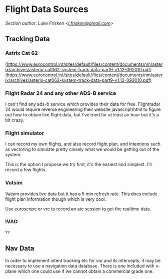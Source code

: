 Flight Data Sources
====================

_Section author: Luke Frisken <[l.frisken@gmail.com](mailto:l.frisken@gmail.com)>_

Tracking Data
----------------------

### Astrix Cat 62
[https://www.eurocontrol.int/sites/default/files/content/documents/nm/asterix/archives/asterix-cat062-system-track-data-part9-v1.12-092010.pdf](https://www.eurocontrol.int/sites/default/files/content/documents/nm/asterix/archives/asterix-cat062-system-track-data-part9-v1.12-092010.pdf)


### Flight Radar 24 and any other ADS-B service
I can't find any ads-b service which provides their data for free. Flightradar 24 would require reverse engineering their website javascript/html to figure out how to obtain live flight data, but I've tried for at least an hour but it's a bit crazy.

### Flight simulator
I can record my own flights, and also record flight plan, and intentions such as vectoring to simulate pretty closely what we would be getting out of the system.

This is the option I propose we try first, it's the easiest and simplest. I'll record a few flights.

### Vatsim
Vatsim provides live data but it has a 5 min refresh rate. This does include flight plan information though which is very cool.

Use euroscope or vrc to record an atc session to get the realtime data.

### IVAO
??

Nav Data
------------------------

In order to implement intent tracking etc for vor and ils intercepts, it may be necessary to use a navigation data database. There is one included with x-plane which one could use if we cannot obtain a commercial grade one.